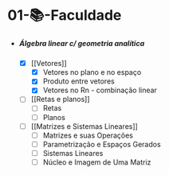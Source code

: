 # 01-📚-Faculdade

- ##### Álgebra linear c/ geometria analítica
	- [x] [[Vetores]]
		- [x] Vetores no plano e no espaço
		- [x] Produto entre vetores
		- [x] Vetores no Rn - combinação linear
	- [ ] [[Retas e planos]]
		- [ ] Retas
		- [ ] Planos
	- [ ] [[Matrizes e Sistemas Lineares]]
		- [ ] Matrizes e suas Operações
		- [ ] Parametrização e Espaços Gerados
		- [ ] Sistemas Lineares
		- [ ] Núcleo e Imagem de Uma Matriz